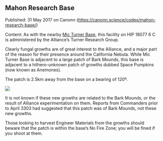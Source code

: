 ## Mahon Research Base

Published: 31 May 2017 on Canonn (https://canonn.science/codex/mahon-research-base/)

Content: As with the nearby [Mic Turner Base](https://canonn.science/codex/mic-turner-base/), this facility on HIP 18077 6 C is administered by the Alliance’s Turner Research Group.

Clearly fungal growths are of great interest to the Alliance, and a major part of the reason for their presence around the California Nebula. While Mic Turner Base is adjacent to a large patch of Bark Mounds, this base is adjacent to a hithero-unknown patch of growths dubbed Space Pumpkins (now known as Anemones).

The patch is 2.5km away from the base on a bearing of 120º.

[![](https://canonn.science/wp-content/uploads/2017/05/Screenshot_1792-1024x576.jpg)](https://canonn.science/wp-content/uploads/2017/05/Screenshot_1792.jpg)

It is not known if these new growths are related to the Bark Mounds, or the result of Alliance experimentation on them. Reports from Commanders prior to April 3303 had suggested that this patch was of Bark Mounds, not these new growths.

Those looking to harvest Engineer Materials from the growths should beware that the patch is within the base’s No Fire Zone; you will be fined if you shoot at them.